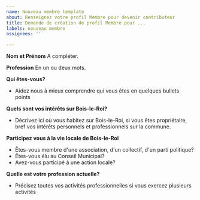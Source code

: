 ```yaml
---
name: Nouveau membre template
about: Renseignez votre profil Membre pour devenir contributeur
title: Demande de création de profil Membre pour ...
labels: nouveau membre
assignees: ''

---
```


**Nom et Prénom**
A compléter.

**Profession**
En un ou deux mots.

**Qui êtes-vous?**

- Aidez nous à mieux comprendre qui vous êtes en quelques bullets points

**Quels sont vos intérêts sur Bois-le-Roi?**

- Décrivez ici où vous habitez sur Bois-le-Roi, si vous êtes propriétaire, bref vos intérêts personnels et professionnels sur la commune.

**Participez vous à la vie locale de Bois-le-Roi**

- Êtes-vous membre d'une association, d'un collectif, d'un parti politique? 
- Êtes-vous élu au Conseil Municipal? 
- Avez-vous participé à une action locale?

**Quelle est votre profession actuelle?**

- Précisez toutes vos activités professionnelles si vous exercez plusieurs activités
